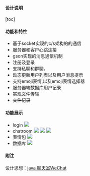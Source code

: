 #### 设计说明
[toc]
#### 功能和特性
- 基于socket实现的c/s架构的的通信
- 服务器和客户心跳连接
- gson实现的消息通信机制
- 注册及登录
- 支持私聊和群聊。
- 动态更新用户列表以及用户消息提示
- 支持emoji表情,以及emoji表情选择器
- 服务器端数据库用户记录
- ~~实现文件传输~~
- ~~文件记录~~

#### 功能展示
- login
![](http://ww1.sinaimg.cn/large/ced9506agy1fm2h5lgyzej20dw09q0tf.jpg)
- chatroom
![](http://ww1.sinaimg.cn/large/ced9506agy1fm2hf483lcj20gn0bwwep.jpg)
![](http://ww1.sinaimg.cn/large/ced9506agy1fm2hgxka7aj20go0bvq36.jpg)
![](http://ww1.sinaimg.cn/large/ced9506agy1fm2hl3hf8mj20gr0bwq3i.jpg)
- 表情包
![](http://ww1.sinaimg.cn/large/ced9506agy1fm2hneb75uj20j30cejuo.jpg)
- 数据库
![](http://ww1.sinaimg.cn/large/ced9506agy1fm2hosjtilj20af031q2s.jpg)

#### 附注
设计思想：[java 聊天室WeChat](http://www.cnblogs.com/Dyleaf/p/7955145.html) 
